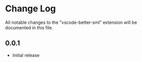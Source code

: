 # Change Log

All notable changes to the "vscode-better-sml" extension will be documented in this file.

## 0.0.1

- Initial release
